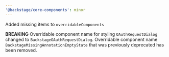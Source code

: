 ```yaml
---
'@backstage/core-components': minor
---
```


Added missing items to `overridableComponents`

**BREAKING** Overridable component name for styling `OAuthRequestDialog` changed to `BackstageOAuthRequestDialog`. Overridable component name `BackstageMissingAnnotationEmptyState` that was previously deprecated has been removed.
